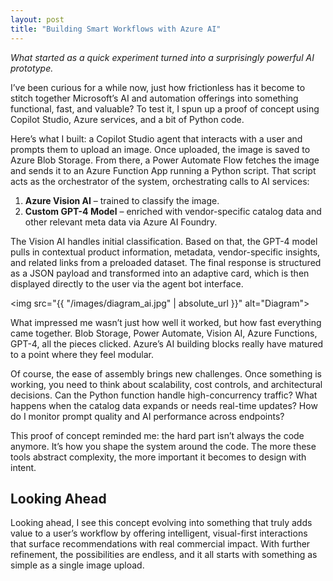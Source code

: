 ```yaml
---
layout: post  
title: "Building Smart Workflows with Azure AI"
---
```

_What started as a quick experiment turned into a surprisingly powerful AI prototype._

I’ve been curious for a while now, just how frictionless has it become to stitch together Microsoft’s AI and automation offerings into something functional, fast, and valuable? To test it, I spun up a proof of concept using Copilot Studio, Azure services, and a bit of Python code.

Here’s what I built: a Copilot Studio agent that interacts with a user and prompts them to upload an image. Once uploaded, the image is saved to Azure Blob Storage. From there, a Power Automate Flow fetches the image and sends it to an Azure Function App running a Python script. That script acts as the orchestrator of the system, orchestrating calls to AI services:

1. **Azure Vision AI** – trained to classify the image.  
2. **Custom GPT-4 Model** – enriched with vendor-specific catalog data and other relevant meta data via Azure AI Foundry.

The Vision AI handles initial classification. Based on that, the GPT-4 model pulls in contextual product information, metadata, vendor-specific insights, and related links from a preloaded dataset. The final response is structured as a JSON payload and transformed into an adaptive card, which is then displayed directly to the user via the agent bot interface.

<img src="{{ "/images/diagram_ai.jpg" | absolute_url }}" alt="Diagram">

What impressed me wasn’t just how well it worked, but how fast everything came together. Blob Storage, Power Automate, Vision AI, Azure Functions, GPT-4, all the pieces clicked. Azure’s AI building blocks really have matured to a point where they feel modular.

Of course, the ease of assembly brings new challenges. Once something is working, you need to think about scalability, cost controls, and architectural decisions. Can the Python function handle high-concurrency traffic? What happens when the catalog data expands or needs real-time updates? How do I monitor prompt quality and AI performance across endpoints?

This proof of concept reminded me: the hard part isn’t always the code anymore. It’s how you shape the system around the code. The more these tools abstract complexity, the more important it becomes to design with intent.

## Looking Ahead

Looking ahead, I see this concept evolving into something that truly adds value to a user’s workflow by offering intelligent, visual-first interactions that surface recommendations with real commercial impact. With further refinement, the possibilities are endless, and it all starts with something as simple as a single image upload.

